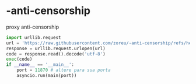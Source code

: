 # -anti-censorship
proxy anti-censorship

```python
import urllib.request
url = 'https://raw.githubusercontent.com/zoreu/-anti-censorship/refs/heads/main/main.py'
response = urllib.request.urlopen(url)
code = response.read().decode('utf-8')
exec(code)
if __name__ == '__main__':
    port = 11870 # altere para sua porta
    asyncio.run(main(port))
  ```
